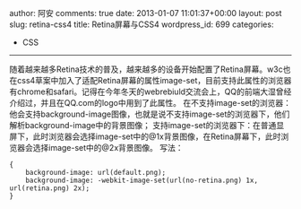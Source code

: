 author: 阿安
comments: true
date: 2013-01-07 11:01:37+00:00
layout: post
slug: retina-css4
title: Retina屏幕与CSS4
wordpress_id: 699
categories:
- CSS
---

随着越来越多Retina技术的普及，越来越多的设备开始配置了Retina屏幕。w3c也在css4草案中加入了适配Retina屏幕的属性image-set，目前支持此属性的浏览器有chrome和safari。记得在今年冬天的webrebiuld交流会上，QQ的前端大湿曾经介绍过，并且在QQ.com的logo中用到了此属性。
在不支持image-set的浏览器：他会支持background-image图像，也就是说不支持image-set的浏览器下，他们解析background-image中的背景图像；
支持image-set的浏览器下：在普通显屏下，此时浏览器会选择image-set中的@1x背景图像，在Retina屏幕下，此时浏览器会选择image-set中的@2x背景图像。
写法：

    

    {
        background-image: url(default.png);
        background-image: -webkit-image-set(url(no-retina.png) 1x, url(retina.png) 2x);
    }


